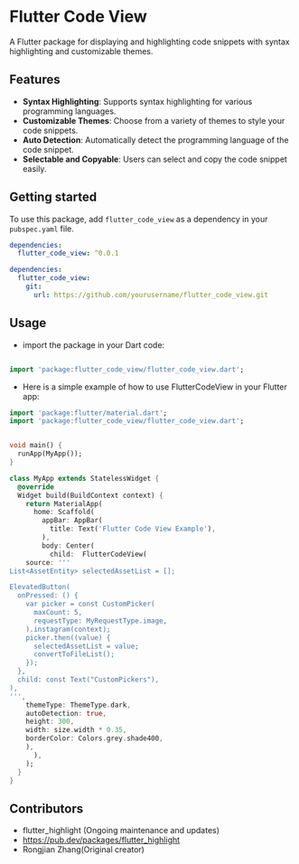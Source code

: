 # Flutter Code View

A Flutter package for displaying and highlighting code snippets with syntax highlighting and customizable themes.

## Features

- **Syntax Highlighting**: Supports syntax highlighting for various programming languages.
- **Customizable Themes**: Choose from a variety of themes to style your code snippets.
- **Auto Detection**: Automatically detect the programming language of the code snippet.
- **Selectable and Copyable**: Users can select and copy the code snippet easily.

## Getting started

To use this package, add `flutter_code_view` as a dependency in your `pubspec.yaml` file.

```yaml
dependencies:
  flutter_code_view: ^0.0.1

```

```yaml
dependencies:
  flutter_code_view:
    git:
      url: https://github.com/yourusername/flutter_code_view.git
```

## Usage

 - import the package in your Dart code:

```dart

import 'package:flutter_code_view/flutter_code_view.dart';

```

- Here is a simple example of how to use FlutterCodeView in your Flutter app:



```dart
import 'package:flutter/material.dart';
import 'package:flutter_code_view/flutter_code_view.dart';


void main() {
  runApp(MyApp());
}

class MyApp extends StatelessWidget {
  @override
  Widget build(BuildContext context) {
    return MaterialApp(
      home: Scaffold(
        appBar: AppBar(
          title: Text('Flutter Code View Example'),
        ),
        body: Center(
          child:  FlutterCodeView(
    source: '''
List<AssetEntity> selectedAssetList = [];

ElevatedButton(
  onPressed: () {
    var picker = const CustomPicker(
      maxCount: 5,
      requestType: MyRequestType.image,
    ).instagram(context);
    picker.then((value) {
      selectedAssetList = value;
      convertToFileList();
    });
  },
  child: const Text("CustomPickers"),
),
''',
    themeType: ThemeType.dark,
    autoDetection: true,
    height: 300,
    width: size.width * 0.35,
    borderColor: Colors.grey.shade400,
    ),
      ),
    );
  }
}
```

## Contributors

* flutter_highlight (Ongoing maintenance and updates)
* https://pub.dev/packages/flutter_highlight
* Rongjian Zhang(Original creator)


